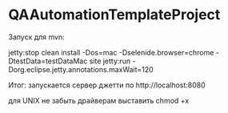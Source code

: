 # QAAutomationTemplateProject

Запуск для mvn:

jetty:stop clean install -Dos=mac -Dselenide.browser=chrome -DtestData=testDataMac site jetty:run -Dorg.eclipse.jetty.annotations.maxWait=120
 
Итог:
запускается сервер джетти по http://localhost:8080

для UNIX не забыть драйверам выставить chmod +x
